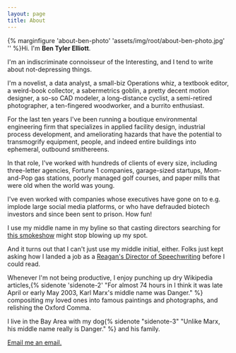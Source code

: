 ```yaml
---
layout: page
title: About
---
```


{% marginfigure 'about-ben-photo' 'assets/img/root/about-ben-photo.jpg' ''  %}Hi. I'm **Ben Tyler Elliott**.

I'm an indiscriminate connoisseur of the Interesting, and I tend to write about not-depressing things.

I'm a novelist, a data analyst, a small-biz Operations whiz, a textbook editor, a weird-book collector, a sabermetrics goblin, a pretty decent motion designer, a so-so CAD modeler, a long-distance cyclist, a semi-retired photographer, a ten-fingered woodworker, and a burrito enthusiast.

For the last ten years I've been running a boutique environmental engineering firm that specializes in applied facility design, industrial process development, and ameliorating hazards that have the potential to transmogrify equipment, people, and indeed entire buildings into ephemeral, outbound smithereens.

In that role, I've worked with hundreds of clients of every size, including three-letter agencies, Fortune 1 companies, garage-sized startups, Mom-and-Pop gas stations, poorly managed golf courses, and paper mills that were old when the world was young.

I've even worked with companies whose executives have gone on to e.g. implode large social media platforms, or who have defrauded biotech investors and since been sent to prison. How fun!

I use my middle name in my byline so that casting directors searching for [this smokeshow](https://www.imdb.com/name/nm3938099/) might stop blowing up my spot.

And it turns out that I can't just use my middle initial, either. Folks just kept asking how I landed a job as a [Reagan's Director of Speechwriting](https://en.wikipedia.org/wiki/Ben_T._Elliott) before I could read.

Whenever I'm not being productive, I enjoy punching up dry Wikipedia articles,{% sidenote 'sidenote-2' "For almost 74 hours in I think it was late April or early May 2003, Karl Marx's middle name was Danger." %} compositing my loved ones into famous paintings and photographs, and relishing the Oxford Comma.

I live in the Bay Area with my dog{% sidenote "sidenote-3" "Unlike Marx, his middle name really is Danger." %} and his family.

[Email me an email.](mailto:ben@obverter.com)

<!-- The *Tufte-Jekyll* theme is a natural extension of the work done by [Edward Tufte](https://github.com/edwardtufte/tufte-css) and his collaborators on Github who created a CSS file that allows web writers to use the same simple and elegant style employed in his published materials.

To incorporate these styles into a Jekyll theme, I have made some very slight modifications that attempt to maintain the feel of the CSS styles in his Github repo.

Note that this is a full-width layout. This was accomplished by including ```layout: full-width``` in the YAML front matter for this page. Keep in mind that all the Tufte-Jekyll sidenote and marginnote goodness will not work on full-width layouts!

You can find the source code for Jekyll at [github.com/jekyll/jekyll](https://github.com/jekyll/jekyll). -->
